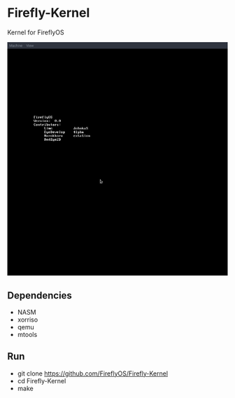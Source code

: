 # Firefly-Kernel
Kernel for FireflyOS

![Firefly OS](docs/progress.png)

## Dependencies ##
 * NASM
 * xorriso
 * qemu
 * mtools

## Run ##
 * git clone https://github.com/FireflyOS/Firefly-Kernel
 * cd Firefly-Kernel
 * make